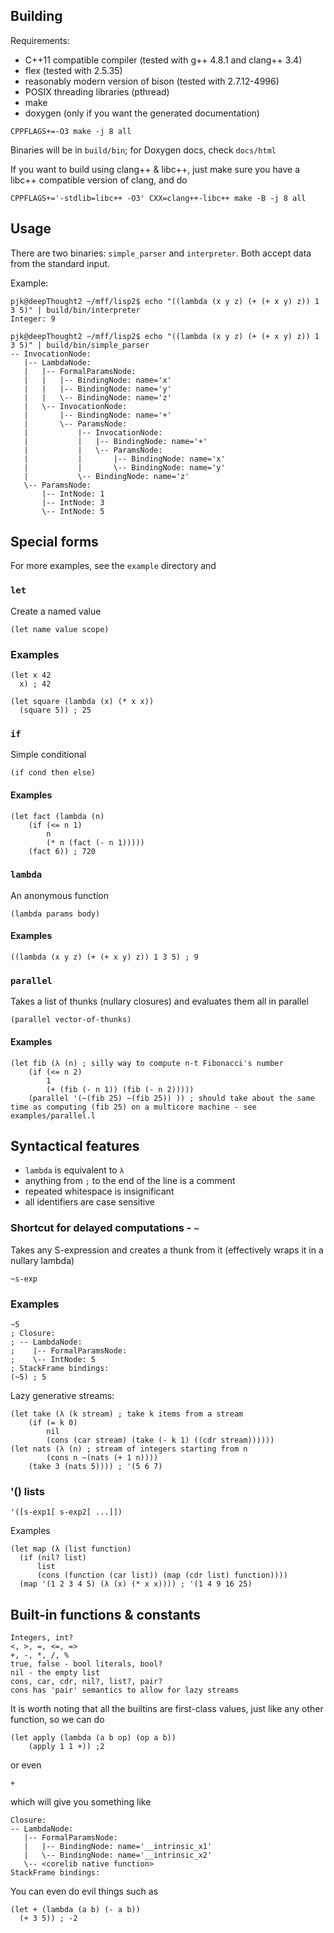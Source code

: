 ## Building
Requirements:
- C++11 compatible compiler (tested with g++ 4.8.1 and clang++ 3.4)
- flex (tested with 2.5.35)
- reasonably modern version of bison (tested with 2.7.12-4996)
- POSIX threading libraries (pthread)
- make
- doxygen (only if you want the generated documentation)

~~~~~~~~~~~~~~~~~~~~~
CPPFLAGS+=-O3 make -j 8 all
~~~~~~~~~~~~~~~~~~~~~

Binaries will be in `build/bin`; for Doxygen docs, check `docs/html`

If you want to build using clang++ & libc++, just make sure you have a libc++ compatible version of clang, and do
~~~~~~~~~~~~~~~~~~~~~
CPPFLAGS+='-stdlib=libc++ -O3' CXX=clang++-libc++ make -B -j 8 all
~~~~~~~~~~~~~~~~~~~~~

## Usage

There are two binaries: `simple_parser` and `interpreter`. Both accept data from the standard input.

Example:

~~~~~~~~~~~~~~~~~~~~~
pjk@deepThought2 ~/mff/lisp2$ echo "((lambda (x y z) (+ (+ x y) z)) 1 3 5)" | build/bin/interpreter
Integer: 9

pjk@deepThought2 ~/mff/lisp2$ echo "((lambda (x y z) (+ (+ x y) z)) 1 3 5)" | build/bin/simple_parser 
-- InvocationNode:
   |-- LambdaNode:
   |   |-- FormalParamsNode:
   |   |   |-- BindingNode: name='x'
   |   |   |-- BindingNode: name='y'
   |   |   \-- BindingNode: name='z'
   |   \-- InvocationNode:
   |       |-- BindingNode: name='+'
   |       \-- ParamsNode:
   |           |-- InvocationNode:
   |           |   |-- BindingNode: name='+'
   |           |   \-- ParamsNode:
   |           |       |-- BindingNode: name='x'
   |           |       \-- BindingNode: name='y'
   |           \-- BindingNode: name='z'
   \-- ParamsNode:
       |-- IntNode: 1
       |-- IntNode: 3
       \-- IntNode: 5

~~~~~~~~~~~~~~~~~~~~~

## Special forms

For more examples, see the `example` directory and

### `let`

Create a named value

~~~~~~~~~~~~~~~~~~~~~
(let name value scope)
~~~~~~~~~~~~~~~~~~~~~

### Examples
~~~~~~~~~~~~~~~~~~~~~
(let x 42
  x) ; 42

(let square (lambda (x) (* x x))
  (square 5)) ; 25
~~~~~~~~~~~~~~~~~~~~~

### `if`

Simple conditional

~~~~~~~~~~~~~~~~~~~~~
(if cond then else)
~~~~~~~~~~~~~~~~~~~~~

#### Examples

~~~~~~~~~~~~~~~~~~~~~
(let fact (lambda (n) 
	(if (<= n 1) 
	    n 
	    (* n (fact (- n 1))))) 
	(fact 6)) ; 720
~~~~~~~~~~~~~~~~~~~~~

### `lambda`

An anonymous function

~~~~~~~~~~~~~~~~~~~~~
(lambda params body)
~~~~~~~~~~~~~~~~~~~~~

#### Examples

~~~~~~~~~~~~~~~~~~~~~
((lambda (x y z) (+ (+ x y) z)) 1 3 5) ; 9
~~~~~~~~~~~~~~~~~~~~~

### `parallel`

Takes a list of thunks (nullary closures) and evaluates them all in parallel 

~~~~~~~~~~~~~~~~~~~~~
(parallel vector-of-thunks)
~~~~~~~~~~~~~~~~~~~~~

#### Examples
~~~~~~~~~~~~~~~~~~~~~
(let fib (λ (n) ; silly way to compute n-t Fibonacci's number
	(if (<= n 2) 
		1 
		(+ (fib (- n 1)) (fib (- n 2)))))
	(parallel '(~(fib 25) ~(fib 25)) )) ; should take about the same time as computing (fib 25) on a multicore machine - see examples/parallel.l
~~~~~~~~~~~~~~~~~~~~~

## Syntactical features

- `lambda` is equivalent to `λ`
- anything from `;` to the end of the line is a comment
- repeated whitespace is insignificant
- all identifiers are case sensitive

### Shortcut for delayed computations - `~`
Takes any S-expression and creates a thunk from it (effectively wraps it in a nullary lambda) 

~~~~~~~~~~~~~~~~~~~~~
~s-exp
~~~~~~~~~~~~~~~~~~~~~

### Examples
~~~~~~~~~~~~~~~~~~~~~
~5
; Closure: 
; -- LambdaNode:
;    |-- FormalParamsNode:
;    \-- IntNode: 5
; StackFrame bindings:
(~5) ; 5
~~~~~~~~~~~~~~~~~~~~~

Lazy generative streams:
~~~~~~~~~~~~~~~~~~~~~
(let take (λ (k stream) ; take k items from a stream
	(if (= k 0)
		nil
		(cons (car stream) (take (- k 1) ((cdr stream))))))
(let nats (λ (n) ; stream of integers starting from n
		(cons n ~(nats (+ 1 n))))
	(take 3 (nats 5)))) ; '(5 6 7)
~~~~~~~~~~~~~~~~~~~~~

### '() lists

~~~~~~~~~~~~~~~~~~~~~
'([s-exp1[ s-exp2[ ...]])
~~~~~~~~~~~~~~~~~~~~~

Examples

~~~~~~~~~~~~~~~~~~~~~
(let map (λ (list function)
  (if (nil? list)
      list
      (cons (function (car list)) (map (cdr list) function))))
  (map '(1 2 3 4 5) (λ (x) (* x x)))) ; '(1 4 9 16 25)
~~~~~~~~~~~~~~~~~~~~~

## Built-in functions & constants

~~~~~~~~~~~~~~~~~~~~~
Integers, int?
<, >, =, <=, =>
+, -, *, /, %
true, false - bool literals, bool?
nil - the empty list
cons, car, cdr, nil?, list?, pair?
cons has 'pair' semantics to allow for lazy streams
~~~~~~~~~~~~~~~~~~~~~

It is worth noting that all the builtins are first-class values, just like any other function, so we can do
~~~~~~~~~~~~~~~~~~~~~
(let apply (lambda (a b op) (op a b))
	(apply 1 1 +)) ;2
~~~~~~~~~~~~~~~~~~~~~
or even
~~~~~~~~~~~~~~~~~~~~~
+
~~~~~~~~~~~~~~~~~~~~~
which will give you something like 
~~~~~~~~~~~~~~~~~~~~~
Closure: 
-- LambdaNode:
   |-- FormalParamsNode:
   |   |-- BindingNode: name='__intrinsic_x1'
   |   \-- BindingNode: name='__intrinsic_x2'
   \-- <corelib native function>
StackFrame bindings:
~~~~~~~~~~~~~~~~~~~~~

You can even do evil things such as
~~~~~~~~~~~~~~~~~~~~~
(let + (lambda (a b) (- a b))
  (+ 3 5)) ; -2
~~~~~~~~~~~~~~~~~~~~~